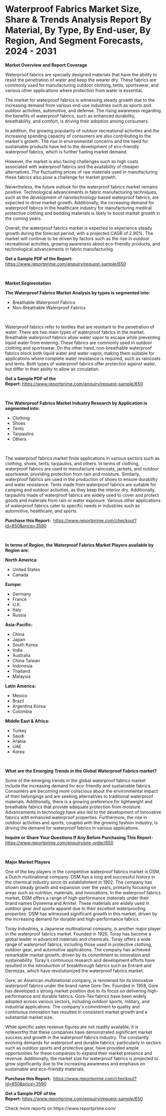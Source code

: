 <p><h1>Waterproof Fabrics Market Size, Share & Trends Analysis Report By Material, By Type, By End-user, By Region, And Segment Forecasts, 2024 - 2031</h1></p><p><strong>Market Overview and Report Coverage</strong></p>
<p><p>Waterproof fabrics are specially designed materials that have the ability to resist the penetration of water and keep the wearer dry. These fabrics are commonly used for manufacturing outdoor clothing, tents, sportswear, and various other applications where protection from water is essential.</p><p>The market for waterproof fabrics is witnessing steady growth due to the increasing demand from various end-use industries such as sports and outdoor activities, automotive, and defense. The rising awareness regarding the benefits of waterproof fabrics, such as enhanced durability, breathability, and comfort, is driving their adoption among consumers.</p><p>In addition, the growing popularity of outdoor recreational activities and the increasing spending capacity of consumers are also contributing to the market's growth. The rise in environmental concerns and the need for sustainable products have led to the development of eco-friendly waterproof fabrics, which is further fueling market demand.</p><p>However, the market is also facing challenges such as high costs associated with waterproof fabrics and the availability of cheaper alternatives. The fluctuating prices of raw materials used in manufacturing these fabrics also pose a challenge for market growth.</p><p>Nevertheless, the future outlook for the waterproof fabrics market remains positive. Technological advancements in fabric manufacturing techniques, such as the development of nanotechnology-based waterproof fabrics, are expected to drive market growth. Additionally, the increasing demand for waterproof fabrics in the healthcare industry for manufacturing medical protective clothing and bedding materials is likely to boost market growth in the coming years.</p><p>Overall, the waterproof fabrics market is expected to experience steady growth during the forecast period, with a projected CAGR of 2.90%. The market will continue to be driven by factors such as the rise in outdoor recreational activities, growing awareness about eco-friendly products, and technological advancements in fabric manufacturing.</p></p>
<p><strong>Get a Sample PDF of the Report:</strong> <a href="https://www.reportprime.com/enquiry/request-sample/650">https://www.reportprime.com/enquiry/request-sample/650</a></p>
<p>&nbsp;</p>
<p><strong>Market Segmentation</strong></p>
<p><strong>The Waterproof Fabrics Market Analysis by types is segmented into:</strong></p>
<p><ul><li>Breathable Waterproof Fabrics</li><li>Non-Breathable Waterproof Fabrics</li></ul></p>
<p>&nbsp;</p>
<p><p>Waterproof fabrics refer to textiles that are resistant to the penetration of water. There are two main types of waterproof fabrics in the market. Breathable waterproof fabrics allow water vapor to escape while preventing liquid water from entering. These fabrics are commonly used in outdoor clothing and sportswear. On the other hand, non-breathable waterproof fabrics block both liquid water and water vapor, making them suitable for applications where complete water resistance is required, such as raincoats and tents. Both types of waterproof fabrics offer protection against water, but differ in their ability to allow air circulation.</p></p>
<p><strong>Get a Sample PDF of the Report:</strong>&nbsp;<a href="https://www.reportprime.com/enquiry/request-sample/650">https://www.reportprime.com/enquiry/request-sample/650</a></p>
<p>&nbsp;</p>
<p><strong>The Waterproof Fabrics Market Industry Research by Application is segmented into:</strong></p>
<p><ul><li>Clothing</li><li>Shoes</li><li>Tents</li><li>Tarpaulins</li><li>Others</li></ul></p>
<p>&nbsp;</p>
<p><p>The waterproof fabrics market finds applications in various sectors such as clothing, shoes, tents, tarpaulins, and others. In terms of clothing, waterproof fabrics are used to manufacture raincoats, jackets, and outdoor sportswear, providing protection from rain and moisture. Similarly, waterproof fabrics are used in the production of shoes to ensure durability and water resistance. Tents made from waterproof fabrics are suitable for camping and outdoor activities, as they keep the interior dry. Additionally, tarpaulins made of waterproof fabrics are widely used to cover and protect goods and materials from rain or water exposure. Various other applications of waterproof fabrics cater to specific needs in industries such as automotive, healthcare, and sports.</p></p>
<p><strong>Purchase this Report:</strong>&nbsp; <a href="https://www.reportprime.com/checkout?id=650&price=3590">https://www.reportprime.com/checkout?id=650&price=3590</a></p>
<p>&nbsp;</p>
<p><strong>In terms of Region, the Waterproof Fabrics Market Players available by Region are:</strong></p>
<p>
    <p> <strong> North America: </strong>
        <ul>
            <li>United States</li>
            <li>Canada</li>
        </ul>
        </p> 
    <p> <strong> Europe: </strong>
        <ul>
            <li>Germany</li>
            <li>France</li>
            <li>U.K.</li>
            <li>Italy</li>
            <li>Russia</li>
        </ul>
        </p> 
    <p> <strong> Asia-Pacific: </strong>
        <ul>
            <li>China</li>
            <li>Japan</li>
            <li>South Korea</li>
            <li>India</li>
            <li>Australia</li>
            <li>China Taiwan</li>
            <li>Indonesia</li>
            <li>Thailand</li>
            <li>Malaysia</li>
        </ul>
        </p> 
    <p> <strong> Latin America: </strong>
        <ul>
            <li>Mexico</li>
            <li>Brazil</li>
            <li>Argentina Korea</li>
            <li>Colombia</li>
        </ul>
        </p> 
    <p> <strong> Middle East & Africa: </strong>
        <ul>
            <li>Turkey</li>
            <li>Saudi</li>
            <li>Arabia</li>
            <li>UAE</li>
            <li>Korea</li>
        </ul>
    </p>
    </p>
<p>&nbsp;</p>
<p><strong>What are the Emerging Trends in the Global Waterproof Fabrics market?</strong></p>
<p><p>Some of the emerging trends in the global waterproof fabrics market include the increasing demand for eco-friendly and sustainable fabrics. Consumers are becoming more conscious about the environmental impact of their belongings and are seeking alternatives to traditional waterproof materials. Additionally, there is a growing preference for lightweight and breathable fabrics that provide adequate protection from moisture. Advancements in technology have also led to the development of innovative fabrics with enhanced waterproof properties. Furthermore, the rise in outdoor activities and sports, coupled with the growing fashion industry, is driving the demand for waterproof fabrics in various applications.</p></p>
<p><strong>Inquire or Share Your Questions If Any Before Purchasing This Report</strong>- <a href="https://www.reportprime.com/enquiry/pre-order/650">https://www.reportprime.com/enquiry/pre-order/650</a></p>
<p>&nbsp;</p>
<p><strong>Major Market Players</strong></p>
<p><p>One of the key players in the competitive waterproof fabrics market is DSM, a Dutch multinational company. DSM has a long and successful history in the chemical industry since its establishment in 1902. The company has shown steady growth and expansion over the years, primarily focusing on areas such as nutrition, materials, and innovations. In the waterproof fabrics market, DSM offers a range of high-performance materials under their brand names Dyneema and Arnitel. These materials are widely used in outdoor gear and sports apparel due to their excellent waterproofing properties. DSM has witnessed significant growth in this market, driven by the increasing demand for durable and high-performance fabrics.</p><p>Toray Industries, a Japanese multinational company, is another major player in the waterproof fabrics market. Founded in 1926, Toray has become a global leader in advanced materials and chemicals. Toray offers a wide range of waterproof fabrics, including those used in protective clothing, outdoor gear, and automotive applications. The company has achieved remarkable market growth, driven by its commitment to innovation and sustainability. Toray's continuous research and development efforts have resulted in the introduction of breakthrough fabrics such as Entrant and Dermizax, which have revolutionized the waterproof fabrics market.</p><p>Gore, an American multinational company, is renowned for its innovative waterproof fabrics under the brand name Gore-Tex. Founded in 1958, Gore has developed a strong market position due to its focus on delivering high-performance and durable fabrics. Gore-Tex fabrics have been widely adopted across various sectors, including outdoor sports, military, and industrial applications. The company's commitment to quality and continuous innovation has resulted in consistent market growth and a substantial market size. </p><p>While specific sales revenue figures are not readily available, it is noteworthy that these companies have demonstrated significant market success and growth in the waterproof fabrics industry. The constantly evolving demands for waterproof and durable fabrics, particularly in sectors such as outdoor sports and protective gear, have provided ample opportunities for these companies to expand their market presence and revenue. Additionally, the market size for waterproof fabrics is projected to grow significantly due to the increasing awareness and emphasis on sustainable and eco-friendly materials.</p></p>
<p><strong>Purchase this Report:</strong>&nbsp;&nbsp;<a href="https://www.reportprime.com/checkout?id=650&price=3590">https://www.reportprime.com/checkout?id=650&price=3590</a></p>
<p></p>
<p><strong>Get a Sample PDF of the Report:</strong>&nbsp;<a href="https://www.reportprime.com/enquiry/request-sample/650">https://www.reportprime.com/enquiry/request-sample/650</a></p>
<p>Check more reports on https://www.reportprime.com/</p>